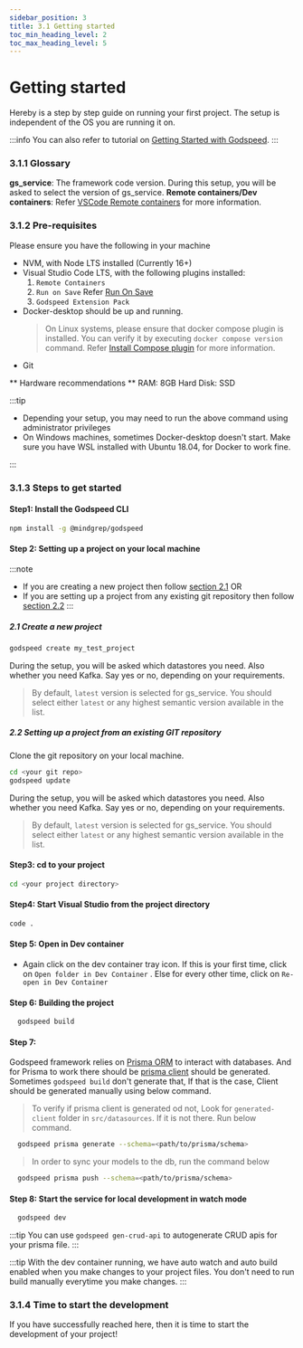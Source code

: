 ```yaml
---
sidebar_position: 3
title: 3.1 Getting started
toc_min_heading_level: 2
toc_max_heading_level: 5
---
```


# Getting started
Hereby is a step by step guide on running your first project. The setup is independent of the OS you are running it on.

:::info
You can also refer to tutorial on [Getting Started with Godspeed](https://www.youtube.com/watch?v=eEfqTAPAVlY).
:::

### 3.1.1 Glossary
**gs_service**: The framework code version. During this setup, you will be asked to select the version of gs_service.
**Remote containers/Dev containers**: Refer [VSCode Remote containers](https://code.visualstudio.com/docs/remote/containers) for more information.

### 3.1.2 Pre-requisites

Please ensure you have the following in your machine
- NVM, with Node LTS installed (Currently 16+)
- Visual Studio Code LTS, with the following plugins installed:
  1. `Remote Containers`
  2. `Run on Save` Refer [Run On Save](https://marketplace.visualstudio.com/items?itemName=emeraldwalk.RunOnSave)
  3. `Godspeed Extension Pack`
- Docker-desktop should be up and running.
  > On Linux systems, please ensure that docker compose plugin is installed. You can verify it by executing `docker compose version` command. Refer [Install Compose plugin](https://docs.docker.com/compose/install/linux/) for more information.
- Git

** Hardware recommendations **
RAM: 8GB
Hard Disk: SSD

:::tip

- Depending your setup, you may need to run the above command using administrator privileges
- On Windows machines, sometimes Docker-desktop doesn't start. Make sure you have WSL installed with Ubuntu 18.04, for Docker to work fine.

:::

### 3.1.3 Steps to get started
#### Step1: Install the Godspeed CLI

```sh
npm install -g @mindgrep/godspeed
```

#### Step 2: Setting up a project on your local machine
:::note
- If you are creating a new project then follow [section 2.1](#21-create-a-new-project)
OR
- If you are setting up a project from any existing git repository then follow [section 2.2](#22-setting-up-a-project-from-an-existing-git-repository)
:::

##### 2.1 Create a new project
```sh
godspeed create my_test_project
```
During the setup, you will be asked which datastores you need. Also whether you need Kafka. Say yes or no, depending on your requirements.

> By default, `latest` version is selected for gs_service. You should select either `latest` or any highest semantic version available in the list.

##### 2.2 Setting up a project from an existing GIT repository
Clone the git repository on your local machine.
```sh
cd <your git repo>
godspeed update
```
During the setup, you will be asked which datastores you need. Also whether you need Kafka. Say yes or no, depending on your requirements.

> By default, `latest` version is selected for gs_service. You should select either `latest` or any highest semantic version available in the list.

#### Step3: cd to your project
```sh
cd <your project directory>

```

#### Step4: Start Visual Studio from the project directory
```sh
code .

```

#### Step 5: Open in Dev container
- Again click on the dev container tray icon. If this is your first time, click on `Open folder in Dev Container` . Else for every other time, click on `Re-open in Dev Container`

#### Step 6: Building the project
```sh
  godspeed build
```

#### Step 7:
Godspeed framework relies on [Prisma ORM](https://www.prisma.io/) to interact with databases. And for Prisma to work there should be [prisma client](https://www.prisma.io/docs/concepts/components/prisma-client) should be generated. Sometimes `godspeed build` don't generate that, If that is the case, Client should be generated manually using below command.

> To verify if prisma client is generated od not, Look for `generated-client` folder in `src/datasources`. If it is not there. Run below command.

```sh
  godspeed prisma generate --schema=<path/to/prisma/schema>
```

> In order to sync your models to the db, run the command below

```sh
  godspeed prisma push --schema=<path/to/prisma/schema>
```

#### Step 8: Start the service for local development in watch mode

```sh
  godspeed dev
```

:::tip
You can use `godspeed gen-crud-api` to autogenerate CRUD apis for your prisma file.
:::

:::tip
With the dev container running, we have auto watch and auto build enabled when you make changes to your project files. You don't need to run build manually everytime you make changes.
:::

### 3.1.4 Time to start the development
If you have successfully reached here, then it is time to start the development of your project!
